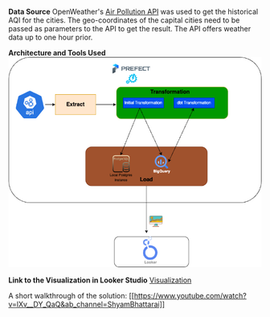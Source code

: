 **Data Source**
OpenWeather's [Air Pollution API](https://openweathermap.org/api/air-pollution) was used to get the historical AQI for the cities. The geo-coordinates of the capital cities need to be passed as parameters to the API to get the result. The API offers weather data up to one hour prior.

**Architecture and Tools Used**
![The high level architecture used for ETL + Visualization](./readme_images/images/AQI_Architecture.png)

**Link to the Visualization in Looker Studio**
[Visualization]([https://lookerstudio.google.com/reporting/e34ade9a-d478-46d0-8531-1f9b62acbe02/page/P67mD](https://lookerstudio.google.com/reporting/e34ade9a-d478-46d0-8531-1f9b62acbe02/page/P67mD))

A short walkthrough of the solution:
[[https://www.youtube.com/watch?v=lXv__DY_QaQ&ab_channel=ShyamBhattarai]]
